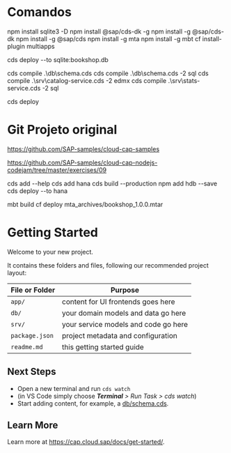 # Comandos
npm install sqlite3 -D
npm install @sap/cds-dk -g
npm install -g @sap/cds-dk
npm install -g @sap/cds
npm install -g mta
npm install -g mbt
cf install-plugin multiapps


cds deploy --to sqlite:bookshop.db

cds compile .\db\schema.cds
cds compile .\db\schema.cds -2 sql
cds compile .\srv\catalog-service.cds -2 edmx
cds compile .\srv\stats-service.cds -2 sql

cds deploy

# Git Projeto original
https://github.com/SAP-samples/cloud-cap-samples

https://github.com/SAP-samples/cloud-cap-nodejs-codejam/tree/master/exercises/09

cds add --help
cds add hana
cds build --production
npm add hdb --save
cds deploy --to hana

mbt build
cf deploy mta_archives/bookshop_1.0.0.mtar


# Getting Started

Welcome to your new project.

It contains these folders and files, following our recommended project layout:

File or Folder | Purpose
---------|----------
`app/` | content for UI frontends goes here
`db/` | your domain models and data go here
`srv/` | your service models and code go here
`package.json` | project metadata and configuration
`readme.md` | this getting started guide


## Next Steps

- Open a new terminal and run `cds watch` 
- (in VS Code simply choose _**Terminal** > Run Task > cds watch_)
- Start adding content, for example, a [db/schema.cds](db/schema.cds).


## Learn More

Learn more at https://cap.cloud.sap/docs/get-started/.
